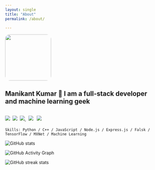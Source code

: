 ```yaml
---
layout: single
title: "About"
permalink: /about/

---
```


<p><img src="https://avatars1.githubusercontent.com/u/52333306?v=4" width="150px" style="border-radius:10%;" /></p>
<div>
<h2 id="manikant-kumar">Manikant Kumar 👋 I am a full-stack developer and machine learning geek</h2>
 </div>
 <br/>
 <div>
 <a href="https://drive.google.com/file/d/1G0U6L7IqNelcP8z8FpzvnTQ2bZDD5fdW/view?usp=sharing"><img src="https://img.shields.io/badge/Resume-F7B500?style=for-the-badge&logo=Sketch&logoColor=white"/></a>&nbsp;
  <a href="https://guthub.com/devil-cyber"><img src="https://img.shields.io/badge/GitHub-100000?style=for-the-badge&logo=github&logoColor=white"/></a>&nbsp;
  <a href="https://www.linkedin.com/in/mani360/"> <img src="https://img.shields.io/badge/LinkedIn-0077B5?style=for-the-badge&logo=linkedin&logoColor=white"/> </a> &nbsp;
  <a href="https://www.hackerrank.com/profile/mani360"><img src="https://img.shields.io/badge/-Hackerrank-2EC866?style=for-the-badge&logo=HackerRank&logoColor=white"/></a> &nbsp;
  <a href="mailto:mani2474696@gmail.com"><img src="https://img.shields.io/badge/Gmail-D14836?style=for-the-badge&logo=gmail&logoColor=white"/></a>
 </div>
                                                                                                                                            

#### 

`Skills: Python / C++ / JavaScript / Node.js / Express.js / Falsk / TensorFlow / MXNet / Machine Learning`


<!-- 
[<img src='https://cdn.jsdelivr.net/npm/simple-icons@3.0.1/icons/github.svg' alt='github' height='40'>](https://github.com/devil-cyber)  

<a href='https://archiveprogram.github.com/'><img src='https://raw.githubusercontent.com/acervenky/animated-github-badges/master/assets/acbadge.gif' width='40' height='40'></a> <a href='https://github.com/pricing'><img src='https://raw.githubusercontent.com/acervenky/animated-github-badges/master/assets/pro.gif' width='40' height='40'></a>  -->


![GitHub stats](https://github-readme-stats.vercel.app/api?username=devil-cyber&show_icons=true)  

![GitHub Activity Graph](https://activity-graph.herokuapp.com/graph?username=devil-cyber)  

![GitHub streak stats](https://github-readme-streak-stats.herokuapp.com/?user=devil-cyber)  
 
                                                                                                                                            
